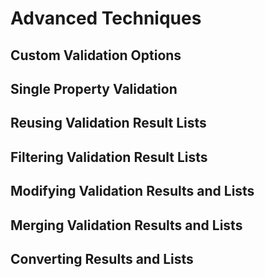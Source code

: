 # Advanced Techniques

## Custom Validation Options

## Single Property Validation

## Reusing Validation Result Lists

## Filtering Validation Result Lists

## Modifying Validation Results and Lists

## Merging Validation Results and Lists

## Converting Results and Lists
